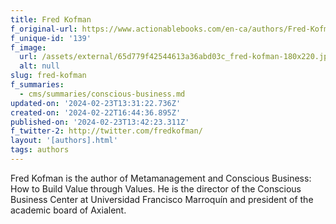 ```yaml
---
title: Fred Kofman
f_original-url: https://www.actionablebooks.com/en-ca/authors/Fred-Kofman/
f_unique-id: '139'
f_image:
  url: /assets/external/65d779f42544613a36abd03c_fred-kofman-180x220.jpeg
  alt: null
slug: fred-kofman
f_summaries:
  - cms/summaries/conscious-business.md
updated-on: '2024-02-23T13:31:22.736Z'
created-on: '2024-02-22T16:44:36.895Z'
published-on: '2024-02-23T13:42:23.311Z'
f_twitter-2: http://twitter.com/fredkofman/
layout: '[authors].html'
tags: authors
---
```


Fred Kofman is the author of Metamanagement and Conscious Business: How to Build Value through Values. He is the director of the Conscious Business Center at Universidad Francisco Marroquín and president of the academic board of Axialent.
